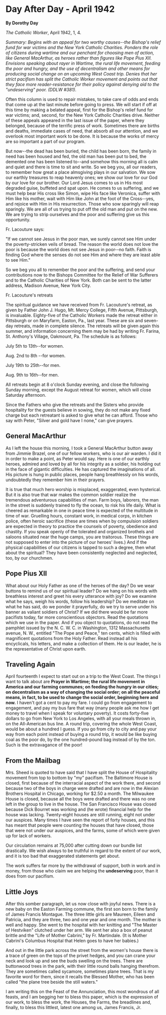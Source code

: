 Day After Day - April 1942
==========================

**By Dorothy Day**

*The Catholic Worker*, April 1942, 1, 4.

*Summary: Begins with an appeal for two worthy causes--the Bishop's
relief fund for war victims and the New York Catholic Charities. Ponders
the role of citizens during wartime and our penchant for choosing men of
action, like General MacArthur, as heroes rather than figures like Pope
Pius XII. Envisions speaking about rayer in Wartime, the rural life
movement, feeding the poor and hungry, and the use of decentralism and
other means for producing social change on an upcoming West Coast trip.
Denies that her strict pacifism has split the Catholic Worker movement
and points out that they face more reader-resistance for their policy
against denying aid to the "undeserving" poor. (DDLW \#381).*

Often this column is used to repair mistakes, to take care of odds and
ends that come up at the last minute before going to press. We will
start if off at this time by making a belated appeal, first for the
Bishop's relief fund for war victims; and, second, for the New York
Catholic Charities drive. Neither of these appeals appeared in the last
issue of the paper, where they belonged, because of the terrific press
of work. Sometimes there are births and deaths, immediate cases of need,
that absorb all our attention, and we overlook most important work to be
done. It is because the works of mercy are so important a part of our
program.

But now--the dead has been buried, the child has been born, the family
in need has been housed and fed, the old man has been put to bed, the
demented one has been listened to--and somehow this morning all is calm
and quiet and there is time to sit and write. So we beg you, all our
readers, to remember how great a place almsgiving plays in our
salvation. We sow our earthly treasures to reap heavenly ones; we show
our love for our God by our love for our brother. Our Lord Jesus comes
to us in His most degraded guise, buffeted and spat upon. He comes to us
suffering, and we must help bear His cross like Simon, wipe His face
like Veronica, suffer with Him like his mother, wait with Him like John
at the foot of the Cross--yes, and rejoice with Him in His resurrection.
Those who sow sparingly will reap sparingly. We are all of us trying to
put off the old man and put on the new. We are trying to strip ourselves
and the poor and suffering give us this opportunity.

Fr. Lacouture says:

"If we cannot see Jesus in the poor man, we surely cannot see Him under
the poverty-stricken veils of bread. The reason the world does not love
the poor is because the world does not see Jesus in poor--no faith.
Faith is finding God where the senses do not see Him and where they are
least able to see Him."

So we beg you all to remember the poor and the suffering, and send your
contributions now to the Bishops Committee for the Relief of War
Sufferers and to the Catholic Charities of New York. Both can be sent to
the latter address, Madison Avenue, New York City.

Fr. Lacouture's retreats

The spiritual guidance we have received from Fr. Lacouture's retreat, as
given by Father John J. Hugo, Mt. Mercy College, Fifth Avenue,
Pittsburgh, is invaluable. Eighty-five of the Catholic Workers made the
retreat either in Pittsburgh or on Maryfarm, Easton, Pa., last year.
These are six and seven-day retreats, made in complete silence. The
retreats will be given again this summer, and information concerning
them may be had by writing Fr. Farina, St. Anthony's Village, Oakmount,
Pa. The schedule is as follows:

July 5th to 13th--for women.

Aug. 2nd to 8th --for women.

July 19th to 25th--for men.

Aug. 9th to 16th--for men.

All retreats begin at 8 o'clock Sunday evening, and close the following
Sunday morning, except the August retreat for women, which will close
Saturday afternoon.

Since the Fathers who give the retreats and the Sisters who provide
hospitality for the guests believe in sowing, they do not make any fixed
charge but each retreatant is asked to give what he can afford. Those
who say with Peter, "Silver and gold have I none," can give prayers.

General MacArthur
-----------------

As I left the house this morning, I took a General MacArthur button away
from Jimmie Brazel, one of our fellow workers, who is our air warden. I
did it in order to make a point, as Peter would say. Here is one of our
earthly heroes, admired and loved by all for his integrity as a soldier,
his holding out in the face of gigantic difficulties. He has captured
the imaginations of all. His picture is hung in public places, people
hang breathlessly on his words, undoubtedly they remember him in their
prayers.

It is true that much hero worship is misplaced, exaggerated, even
hysterical. But it is also true that war makes the common soldier
realize the tremendous adventurous capabilities of man. Farm boys,
laborers, the man in the street is suddenly trained to fly the ocean, to
risk his life daily. What is cheered as remarkable in one in peace time
is expected of the multitude in time of war. Gruelling hours, constant
work, in medical corps, in kitchen police, often heroic sacrifice (these
are times when by compulsion soldiers are expected in theory to practice
the counsels of poverty, obedience and chastity. If you speak openly of
the tolerated and organized brothels and saloons situated near the huge
camps, you are traitorous. These things are not supposed to enter into
the picture of our heroes' lives.) And if the physical capabilities of
our citizens is tapped to such a degree, then what about the spiritual?
They have been consistently neglected and neglected, too, by our
churchmen.

Pope Pius XII
-------------

What about our Holy Father as one of the heroes of the day? Do we wear
buttons to remind us of our spiritual leader? Do we hang on his words
with breathless interest and greet his every utterance with joy? Do we
examine what he says, weigh his words, follow his leadership? Do we
meditate on what he has said, do we ponder it prayerfully, do we try to
serve under his banner as valiant soldiers of Christ? If we did there
would be far more pacifists today, far more conscientious objectors.
Read the quotations which we use in the paper. And if you object to
quotations, do not read the pamphlet issued by the N. C. W. C. in
Washington, 1312 Massachusetts avenue, N. W., entitled "The Pope and
Peace," ten cents, which is filled with magnificent quotations from the
Holy Father. Read instead all his encyclicals, his letters, and make a
collection of them. He is our leader, he is the representative of Christ
upon earth.

Traveling Again
---------------

April fourteenth I expect to start out on a trip to the West Coast. The
things I want to talk about are **Prayer in Wartime; the rural life
movement in America and our farming communes; on feeding the hungry in
our cities; on decentralism as a way of changing the social order; on
all the peaceful means, in fact, to be used to change the social order,
beginning here and now.** I haven't got a cent to pay my fare. I could
go from engagement to engagement, and pay my bus fare that way (many
people ask me how I get money to travel when I speak for voluntary
poverty). It costs forty-five dollars to go from New York to Los
Angeles, with all your meals thrown in, on the All-American bus line. A
round trip, covering the whole West Coast, would be about a hundred I
guess. If you go from city to city and pay your way from each point
instead of buying a round trip, it would be like buying coal as the poor
do, by the one hundred-pound bag instead of by the ton. Such is the
extravagance of the poor!

From the Mailbag
----------------

Mrs. Sheed is quoted to have said that I have split the House of
Hospitality movement from top to bottom by "my" pacifism. The Baltimore
House is closed, first because of the interracial aspect of the work
there, and second because two of the boys in charge were drafted and are
now in the Alexian Brothers Hospital in Chicago, working for \$2.50 a
month. The Milwaukee House is closed, because all the boys were drafted
and there was no one left in the group to live in the house. The San
Francisco House was closed because Dick Bourret was working and (he
wrote) financial help for the house was lacking. Twenty-eight houses are
still running, eight not under our auspices. Many times I have seen the
report of forty houses, and this has meant that people were counting the
houses that have closed, those that were not under our auspices, and the
farms, some of which were given up for lack of workers.

Our circulation remains at 75,000 after cutting down our bundle list
drastically. We wish always to be truthful in regard to the extent of
our work, and it is too bad that exaggerated statements get about.

The work suffers far more by the withdrawal of support, both in work and
in money, from those who claim we are helping the **undeserving** poor,
than it does from our pacifism.

Little Joys
-----------

After this somber paragraph, let us now close with joyful news. There is
a new baby on the Easton Farming commune, the first son born to the
family of James Francis Montague. The three little girls are Maureen,
Eileen and Patricia, and they are three, two and one year and one month.
The mother is well and happy. She went to the hospital with her knitting
and "The Master of Hestviken" clutched under her arm. We sent her also a
box of peanut brittle and the "Life of Mother Cabrini," by Fr.
Martindale. (It is Mother Cabrini's Columbus Hospital that Helen goes to
have her babies.)

And out in the little park across the street from the women's house
there is a trace of green on the tops of the privet hedges, and you can
crane your neck and look up and see the buds swelling on the trees.
There are buttonwood trees in the park, with their little round balls
hanging therefrom. They are sometimes called sycamore, sometimes plane
trees. That is my favorite word for them, since it recalls the Blessed
Mother, who has been called "the plane tree beside the still waters."

I am writing this on the Feast of the Annunciation, this most wondrous
of all feasts, and I am begging her to bless this paper, which is the
expression of our work, to bless the work, the Houses, the Farms, the
breadlines and, finally, to bless this littlest, latest one among us,
James Francis, Jr.
